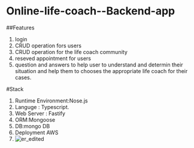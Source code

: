 # Online-life-coach--Backend-app

##Features

1. login
2. CRUD operation fors users
3. CRUD operation for the life coach community
4. reseved appointment for users
5. question and answers to help user to understand  and determin their situation  and help them to chooses the appropriate life coach for their cases.

#Stack

1. Runtime Environment:Nose.js
2. Languge : Typescript.
3. Web Server : Fastify
4. ORM:Mongoose
5. DB:mongo DB
6. Deployment AWS
7. ![er_edited](https://user-images.githubusercontent.com/80859185/174710433-ee5ccced-f046-4eb1-814d-976213039157.jpg)
